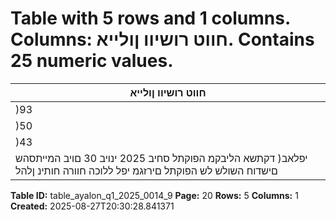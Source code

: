 # Table with 5 rows and 1 columns. Columns: חווט רושיוו ןולייא. Contains 25 numeric values.

| חווט רושיוו ןולייא |
|---|
| )93 | 944( )8 | 200( 62 | 062 30 | 640 14 | 192 196 | 243 200 | 993 1-6/2025 |
| )50 | 784( )16 | 524( 36 | 905 32 | 886 18 | 295 83 | 798 104 | 576 1-6/2024 |
| )43 | 160( 8 | 324 25 | 156 )2 | 246( )4 | 103( 112 | 445 96 | 417 יוניש |
| יפלאב( דקתשא הליבקמ הפוקתל סחיב 2025 ינויב 30 םויב המייתסהש םישדוח השולש לש הפוקתל םירזגמ יפל ללוכה חוורה חותינ ןלהל |

**Table ID:** table_ayalon_q1_2025_0014_9
**Page:** 20
**Rows:** 5
**Columns:** 1
**Created:** 2025-08-27T20:30:28.841371
